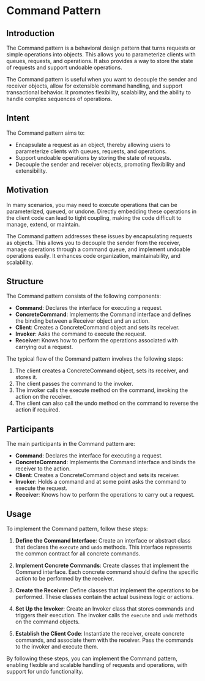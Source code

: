 # Command Pattern

## Introduction

The Command pattern is a behavioral design pattern that turns requests or simple operations into objects. This allows you to parameterize clients with queues, requests, and operations. It also provides a way to store the state of requests and support undoable operations.

The Command pattern is useful when you want to decouple the sender and receiver objects, allow for extensible command handling, and support transactional behavior. It promotes flexibility, scalability, and the ability to handle complex sequences of operations.

## Intent

The Command pattern aims to:

- Encapsulate a request as an object, thereby allowing users to parameterize clients with queues, requests, and operations.
- Support undoable operations by storing the state of requests.
- Decouple the sender and receiver objects, promoting flexibility and extensibility.

## Motivation

In many scenarios, you may need to execute operations that can be parameterized, queued, or undone. Directly embedding these operations in the client code can lead to tight coupling, making the code difficult to manage, extend, or maintain.

The Command pattern addresses these issues by encapsulating requests as objects. This allows you to decouple the sender from the receiver, manage operations through a command queue, and implement undoable operations easily. It enhances code organization, maintainability, and scalability.

## Structure

The Command pattern consists of the following components:

- **Command**: Declares the interface for executing a request.
- **ConcreteCommand**: Implements the Command interface and defines the binding between a Receiver object and an action.
- **Client**: Creates a ConcreteCommand object and sets its receiver.
- **Invoker**: Asks the command to execute the request.
- **Receiver**: Knows how to perform the operations associated with carrying out a request.

The typical flow of the Command pattern involves the following steps:

1. The client creates a ConcreteCommand object, sets its receiver, and stores it.
2. The client passes the command to the invoker.
3. The invoker calls the execute method on the command, invoking the action on the receiver.
4. The client can also call the undo method on the command to reverse the action if required.

## Participants

The main participants in the Command pattern are:

- **Command**: Declares the interface for executing a request.
- **ConcreteCommand**: Implements the Command interface and binds the receiver to the action.
- **Client**: Creates a ConcreteCommand object and sets its receiver.
- **Invoker**: Holds a command and at some point asks the command to execute the request.
- **Receiver**: Knows how to perform the operations to carry out a request.

## Usage

To implement the Command pattern, follow these steps:

1. **Define the Command Interface**: Create an interface or abstract class that declares the `execute` and `undo` methods. This interface represents the common contract for all concrete commands.

2. **Implement Concrete Commands**: Create classes that implement the Command interface. Each concrete command should define the specific action to be performed by the receiver.

3. **Create the Receiver**: Define classes that implement the operations to be performed. These classes contain the actual business logic or actions.

4. **Set Up the Invoker**: Create an Invoker class that stores commands and triggers their execution. The invoker calls the `execute` and `undo` methods on the command objects.

5. **Establish the Client Code**: Instantiate the receiver, create concrete commands, and associate them with the receiver. Pass the commands to the invoker and execute them.

By following these steps, you can implement the Command pattern, enabling flexible and scalable handling of requests and operations, with support for undo functionality.
